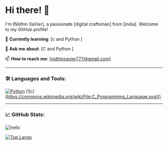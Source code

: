 # Hi there! 👋

I'm [NIdhin XaVier], a passionate [digital craftsman] from [india]. Welcome to my GitHub profile!



🌱 **Currently learning**: [c and Python ]


💬 **Ask me about**: [C and Python ]

📫 **How to reach me**: [nidhinxavier777@gmail.com]


---

### 🛠️ Languages and Tools:

[![Python](https://img.shields.io/badge/Python-3776AB?style=flat&logo=python&logoColor=white)]()
[![c](https://commons.wikimedia.org/wiki/File:C_Programming_Language.svg]()

---

### 📈 GitHub Stats:

![hello](https://github-readme-stats.vercel.app/api?username=your-username&show_icons=true&theme=radical)

[![Top Langs](https://github-readme-stats.vercel.app/api/top-langs/?username=your-username&layout=compact)](https://github.com/your-username/github-readme-stats)


